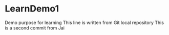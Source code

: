 # LearnDemo1
Demo purpose for learning
This line is written from Git local repository
This is a second commit from Jai
